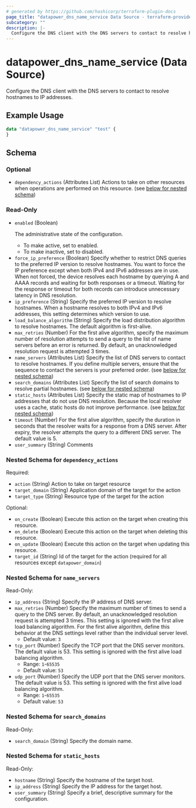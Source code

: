```yaml
---
# generated by https://github.com/hashicorp/terraform-plugin-docs
page_title: "datapower_dns_name_service Data Source - terraform-provider-datapower"
subcategory: ""
description: |-
  Configure the DNS client with the DNS servers to contact to resolve hostnames to IP addresses.
---
```


# datapower_dns_name_service (Data Source)

Configure the DNS client with the DNS servers to contact to resolve hostnames to IP addresses.

## Example Usage

```terraform
data "datapower_dns_name_service" "test" {
}
```

<!-- schema generated by tfplugindocs -->
## Schema

### Optional

- `dependency_actions` (Attributes List) Actions to take on other resources when operations are performed on this resource. (see [below for nested schema](#nestedatt--dependency_actions))

### Read-Only

- `enabled` (Boolean) <p>The administrative state of the configuration.</p><ul><li>To make active, set to enabled.</li><li>To make inactive, set to disabled.</li></ul>
- `force_ip_preference` (Boolean) Specify whether to restrict DNS queries to the preferred IP version to resolve hostnames. You want to force the IP preference except when both IPv4 and IPv6 addresses are in use. When not forced, the device resolves each hostname by querying A and AAAA records and waiting for both responses or a timeout. Waiting for the response or timeout for both records can introduce unnecessary latency in DNS resolution.
- `ip_preference` (String) Specify the preferred IP version to resolve hostnames. When a hostname resolves to both IPv4 and IPv6 addresses, this setting determines which version to use.
- `load_balance_algorithm` (String) Specify the load distribution algorithm to resolve hostnames. The default algorithm is first-alive.
- `max_retries` (Number) For the first alive algorithm, specify the maximum number of resolution attempts to send a query to the list of name servers before an error is returned. By default, an unacknowledged resolution request is attempted 3 times.
- `name_servers` (Attributes List) Specify the list of DNS servers to contact to resolve hostnames. If you define multiple servers, ensure that the sequence to contact the servers is your preferred order. (see [below for nested schema](#nestedatt--name_servers))
- `search_domains` (Attributes List) Specify the list of search domains to resolve partial hostnames. (see [below for nested schema](#nestedatt--search_domains))
- `static_hosts` (Attributes List) Specify the static map of hostnames to IP addresses that do not use DNS resolution. Because the local resolver uses a cache, static hosts do not improve performance. (see [below for nested schema](#nestedatt--static_hosts))
- `timeout` (Number) For the first alive algorithm, specify the duration in seconds that the resolver waits for a response from a DNS server. After expiry, the resolver attempts the query to a different DNS server. The default value is 5.
- `user_summary` (String) Comments

<a id="nestedatt--dependency_actions"></a>
### Nested Schema for `dependency_actions`

Required:

- `action` (String) Action to take on target resource
- `target_domain` (String) Application domain of the target for the action
- `target_type` (String) Resource type of the target for the action

Optional:

- `on_create` (Boolean) Execute this action on the target when creating this resource.
- `on_delete` (Boolean) Execute this action on the target when deleting this resource.
- `on_update` (Boolean) Execute this action on the target when updating this resource.
- `target_id` (String) Id of the target for the action (required for all resources except `datapower_domain`)


<a id="nestedatt--name_servers"></a>
### Nested Schema for `name_servers`

Read-Only:

- `ip_address` (String) Specify the IP address of DNS server.
- `max_retries` (Number) Specify the maximum number of times to send a query to the DNS server. By default, an unacknowledged resolution request is attempted 3 times. This setting is ignored with the first alive load balancing algorithm. For the first alive algorithm, define this behavior at the DNS settings level rather than the individual server level.
  - Default value: `3`
- `tcp_port` (Number) Specify the TCP port that the DNS server monitors. The default value is 53. This setting is ignored with the first alive load balancing algorithm.
  - Range: `1`-`65535`
  - Default value: `53`
- `udp_port` (Number) Specify the UDP port that the DNS server monitors. The default value is 53. This setting is ignored with the first alive load balancing algorithm.
  - Range: `1`-`65535`
  - Default value: `53`


<a id="nestedatt--search_domains"></a>
### Nested Schema for `search_domains`

Read-Only:

- `search_domain` (String) Specify the domain name.


<a id="nestedatt--static_hosts"></a>
### Nested Schema for `static_hosts`

Read-Only:

- `hostname` (String) Specify the hostname of the target host.
- `ip_address` (String) Specify the IP address for the target host.
- `user_summary` (String) Specify a brief, descriptive summary for the configuration.
